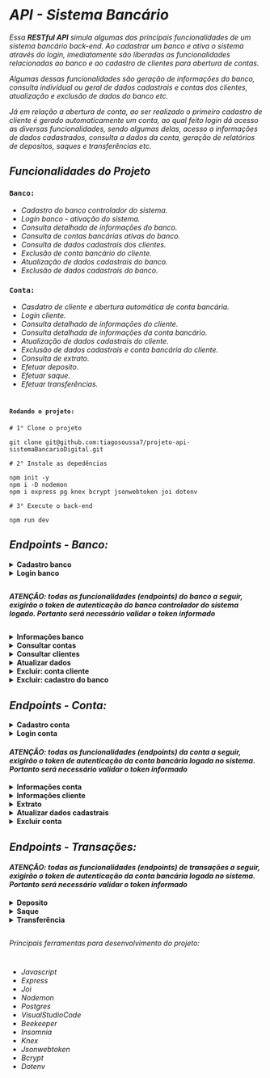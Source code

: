 # _API - Sistema Bancário_

_Essa **RESTful API** simula algumas das principais funcionalidades de um sistema bancário back-end. Ao cadastrar um banco e ativa o sistema através do login, imediatamente são liberadas as funcionalidades relacionadas ao banco e ao cadastro de clientes para abertura de contas._

_Algumas dessas funcionalidades são geração de informações do banco, consulta indivídual ou geral de dados cadastrais e contas dos clientes, atualização e exclusão de dados do banco etc._

_Já em relação a abertura de conta, ao ser realizado o primeiro cadastro de cliente é gerado automaticamente um conta, ao qual feito login dá acesso as diversas funcionalidades, sendo algumas delas, acesso a informações de dados cadastrados, consulta a dados da conta, geração de relatórios de depositos, saques e transferências etc._

## _Funcionalidades do Projeto_

### `Banco:`

- _Cadastro do banco controlador do sistema._
- _Login banco - ativação do sistema._
- _Consulta detalhada de informações do banco._
- _Consulta de contas bancárias ativas do banco._
- _Consulta de dados cadastrais dos clientes._
- _Exclusão de conta bancário do cliente._
- _Atualização de dados cadastrais do banco._
- _Exclusão de dados cadastrais do banco._

### `Conta:`

- _Casdatro de cliente e abertura automática de conta bancária._
- _Login cliente._
- _Consulta detalhada de informações do cliente._
- _Consulta detalhada de informações da conta bancário._
- _Atualização de dados cadastrais do cliente._
- _Exclusão de dados cadastrais e conta bancária do cliente._
- _Consulta de extrato._
- _Efetuar deposito._
- _Efetuar saque._
- _Efetuar transferências._

#

#### `Rodando o projeto:`

```
# 1° Clone o projeto

git clone git@github.com:tiagosoussa7/projeto-api-sistemaBancarioDigital.git

# 2° Instale as depedências

npm init -y
npm i -D nodemon
npm i express pg knex bcrypt jsonwebtoken joi dotenv

# 3° Execute o back-end

npm run dev
```

## _Endpoints - Banco:_

<details>
<summary><b>Cadastro banco</b></summary>
<br>

#### `POST/banco`

_Essa rota é utilizada para o cadastro do banco controlador do sistema._

#### _Requisição:_

_Sem parametros de rota ou query. O corpo (body) deverá possuir um objeto com as seguintes propriedades (respeitando estes nomes)._

- _instituicao_nome_
- _instituicao_senha_

#### _Requisitos obrigatórios:_

- _Valida se os campos **instituicao_nome** e **instituicao_senha** foram passados corretamente._
- _Valida se já existe um banco controlador cadastrado no sistema._
- _Criptografa a senha antes de pesistir no banco de dados._
- _Cadastra o banco que irá controlar o sistema._

#### _Resposta:_

_Caso haja **sucesso** na requisição de cadastro, o corpo (body) da resposta haverá um objeto com uma propriedade mensagem e resposta adequada a solicitação._

// imagem

</details>

<details>
<summary><b>Login banco</b></summary>
<br>

#### `POST/banco/login`

_Essa rota permite que o banco controlador cadastrado realize login e ative o sistema e as funcionalidades do banco como também ativa a rota de cadastro de contas._

#### _Requisição:_

_Sem parametros de rota ou query. O corpo (body) deverá possuir um objeto com as seguintes propriedades (respeitando estes nomes)._

- _instituicao_nome_
- _instituicao_senha_

#### _Requisitos obrigatórios:_

- _Valida se os campos **instituicao_nome** e **instituicao_senha** foram passados corretamente._
- _Verifica se o nome e a senha da instituição conferem com a do cadastro._
- _Cria um token de autenticação para o banco._

#### _Resposta:_

_Caso haja **sucesso** na requisição de login, o corpo (body) da resposta haverá um objeto com a propriedade token, que deverá possuir como valor o token de autenticação gerado._

// imagem

</details>

##

#### **_ATENÇÃO: todas as funcionalidades (endpoints) do banco a seguir, exigirão o token de autenticação do banco controlador do sistema logado. Portanto será necessário validar o token informado_**

##

<details>
<summary><b>Informações banco</b></summary>
<br>

#### `GET/banco/informacao`

_Essa rota é utilizada para o gerar um relatório com o nome do banco cadastrado, a quantidade de contas ativas, o orçamento total do banco, ao qual é a soma do saldo de todas as contas ativas e a data e horário de ativação do sistema bancário._

#### _Requisição:_

_Sem parametros de rota ou query.O corpo (body) da requisição não deverá possuir nenhum conteúdo._

#### _Requisitos obrigatórios:_

- _O endpoint informará em forma de objeto as informações do banco._

#### _Resposta:_

_Caso haja **sucesso** na requisição, o corpo (body) da resposta haverá um objeto com as informações detalhadas do banco._

// imagem

</details>

<details>
<summary><b>Consultar contas</b></summary>
<br>

#### `GET/banco/consultar/conta`

_Essa rota permite ao banco fazer duas modalidades de consulta, uma indivídual, passando o número da conta que ele deseja consultar e a outra generalizada, ao qual todas as contas que ele possui no banco de dados serão exibidas._

#### _Requisição:_

_Sem parametros de rota. O corpo (body) não possuirá requisição em caso de consulta geral de contas, e deverá possuir requisição em caso de consulta indivídual de conta, com um objeto com a seguinte propriedade (respeitando este nome)._

- _numero_conta_

#### _Requisitos obrigatórios:_

- **_Em caso de consulta indivídual de conta_**:
- - _valida se o campo **numero_conta** foi passado corretamente._
- - _Valida se o número de conta existe no banco de dados._

#### _Resposta:_

_Caso haja **sucesso** na requisição, no corpo (body) da resposta haverá, em caso de consulta geral, um objeto com a listagem de todas as contas no banco ou, em caso de consulta indivídual, um objeto com as informações da conta consultada._

// imagem

</details>

<details>
<summary><b>Consultar clientes</b></summary>
<br>

#### `GET/banco/consultar/cliente`

_Essa rota permite ao banco fazer duas modalidades de consulta, uma indivídual, passando o CPF do cliente que ele deseja consultar e a outra generalizada, ao qual são listados todos os dados dos clientes com conta no banco._

#### _Requisição:_

_Sem parametros de rota ou query. O corpo (body) não possuirá requisição em caso de consulta geral de dados dos clientes, e deverá possuir requisição em caso de consulta indivídual de dados do cliente, com um objeto com a seguinte propriedade (respeitando este nome)._

- _cpf_

#### _Requisitos obrigatórios:_

- **_Em caso de consulta indivídual de conta_**:
- - _valida se o campo **CPF** foi passado corretamente._
- - _Valida se o CPF existe no banco de dados._

#### _Resposta:_

_Caso haja **sucesso** na requisição, no corpo (body) da resposta haverá, em caso de consulta geral, um objeto com a listagem de todas os dados dos clientes do banco ou, em caso de consulta indivídual, um objeto com as informações dos dados do cliente consultado._

//imagem

</details>

<details>
<summary><b>Atualizar dados</b></summary>
<br>

#### `PUT/banco`

_Essa rota permite ao banco modificar seus dados cadastrais._

#### _Requisição:_

_Sem parametros de rota ou query. O corpo (body) possuirá requisição dinâmica, podendo o banco modificar o nome e/ou senha.Para isso é necessário passar um objeto com a(s) seguinte(s) propriedade(s) (respeitando este(s) nome(s))._

- _instituicao_nome_
- _instituicao_senha_

#### _Requisitos obrigatórios:_

- - _Valida se o(s) campo(s) instituição nome e/ou senha foram passados corretamente._
- - _Valida se o(s) campo(s) instituição nome e/ou senha são os mesmo do banco cadastrado._

#### _Resposta:_

_Caso haja **sucesso** na requisição, no corpo (body) da resposta haverá um objeto com mensagem adequada a solicitação._

</details>

<details>
<summary><b>Excluir: conta cliente</b></summary>
<br>

#### `DELETE/banco/conta`

_Essa rota permite ao banco excluir qualquer conta bancária dos seus cliente._

#### _Requisição:_

_Sem parametros de rota ou query. O corpo (body) possuirá requisição dinâmica, podendo o banco optar pela exclusão da conta do cliente passando o seu CPF ou número de conta correspondente. Para isso é necessário passar um objeto com a seguinte propriedade (respeitando este nome)._

- _numero_conta **ou** cpf_

#### _Requisitos obrigatórios:_

- - _Validar se o campo numero_conta ou cpf foram passados corretamente._
- - _Validar se o campo numero_conta ou cpf existe no banco de dados._
- - _Validar se a conta a ser excluída possui saldo zero._

#### _Resposta:_

_Caso haja **sucesso** na requisição, no corpo (body) da resposta haverá um objeto com mensagem adequada a solicitação._

</details>

<details>
<summary><b>Excluir: cadastro do banco</b></summary>
<br>

#### `DELETE/banco`

_Essa rota permite ao banco excluir seus próprios dados cadastrais._

#### _Requisição:_

_Sem parametros de rota ou query. O corpo (body) possuirá requisição obrigatória com um objeto com as seguintes propriedades (respeitando estes nomes)._

- _instituicao_nome_
- _instituicao_senha_

#### _Requisitos obrigatórios:_

- - _Validar se os campos instituicao_nome e instituicao_senha foram passados corretamente._
- - _Validar se os campos instituicao\_ nome e senha são os mesmo do banco de dados do sistema._
- - _Validar se existem alguma conta bancária com saldo positivo._

#### _Resposta:_

_Caso haja **sucesso** na requisição, no corpo (body) da resposta haverá um objeto com mensagem adequada a solicitação._

</details>

## _Endpoints - Conta:_

<details>
<summary><b>Cadastro conta</b></summary>
<br>

#### `POST/conta`

_Essa rota permite o cadastro de clientes e a geração automática da conta bancária._

#### _Requisição:_

_Sem parametros de rota ou query. O corpo (body) deverá possuir um objeto com as seguintes propriedades (respeitando estes nomes)._

- _nome_
- _cpf_
- _email_
- _data_nascimento_
- _senha_

#### _Requisitos obrigatórios:_

- _Valida se os campos **nome**, **cpf**,**email**, **data_nascimento** e **senha** foram passados corretamente._
- _Valida se o **cpf** e **email** já estão cadastrados no banco._
- _Valida se o cliente que deseja abrir a conta tem 18 anos ou mais._
- _Criptografa a senha antes de pesistir no banco de dados._

#### _Resposta:_

_Caso haja **sucesso** na requisição de cadastro, o corpo (body) da resposta haverá um objeto com uma propriedade mensagem e resposta adequada a solicitação._

// imagem

</details>

<details>

<summary><b>Login conta</b></summary>
<br>

#### `POST/conta/login`

_Essa rota permite que o cliente cadastrado realize login e tenha acesso as funcionalidades da sua conta._

#### _Requisição:_

_Sem parametros de rota ou query. O corpo (body) deverá possuir um objeto com as seguintes propriedades (respeitando estes nomes)._

- _email **ou** cpf_
- _senha_

#### _Requisitos obrigatórios:_

- _Valida se os campos **email** ou **cpf** e **senha** foram passados corretamente._
- _Verifica se o **email** ou **cpf** e **senha** conferem com a do cadastro do cliente._
- _Cria um token de autenticação para a conta._

#### _Resposta:_

_Caso haja **sucesso** na requisição de login, o corpo (body) da resposta haverá um objeto com a propriedade token, que deverá possuir como valor o token de autenticação gerado._

// imagem

</details>

#### **_ATENÇÃO: todas as funcionalidades (endpoints) da conta a seguir, exigirão o token de autenticação da conta bancária logada no sistema. Portanto será necessário validar o token informado_**

<details>
<summary><b>Informações conta</b></summary>
<br>

#### `GET/conta/informacao`

_Essa rota é utilizada para o gerar um relatório com os dados da conta bancária do cliente, como saldo, numero de conta, data e hora de abertura de conta etc._

#### _Requisição:_

_Sem parametros de rota ou query.O corpo (body) da requisição não deverá possuir nenhum conteúdo._

#### _Requisitos obrigatórios:_

- _O endpoint informará em forma de objeto as informações da conta bancária._

#### _Resposta:_

_Caso haja **sucesso** na requisição, o corpo (body) da resposta haverá um objeto com as informações detalhadas da conta._

// imagem

</details>

<details>
<summary><b>Informações cliente</b></summary>
<br>

#### `GET/conta/informacao/cliente`

_Essa rota é utilizada para o gerar um relatório com os dados cadastrais do cliente._

#### _Requisição:_

_Sem parametros de rota ou query.O corpo (body) da requisição não deverá possuir nenhum conteúdo._

#### _Requisitos obrigatórios:_

- _O endpoint informará em forma de objeto as informações dos dados do cliente._

#### _Resposta:_

_Caso haja **sucesso** na requisição, o corpo (body) da resposta haverá um objeto com as informações detalhadas do cliente._

// imagem

</details>

<details>
<summary><b>Extrato</b></summary>
<br>

#### `GET/conta/extrato`

_Essa rota é utilizada para o gerar um relatório com os dados de extrato do cliente._

#### _Requisição:_

_Sem parametros de rota ou query. O corpo (body) deverá possuir um objeto com a seguinte propriedade (respeitando este nome)._

- _extrato_

#### _Requisitos obrigatórios:_

- _Valida se o campo **transacao** foi passado corretamente._
- _Verifica se o cliente especificou qual o tipo de **extrato** deseja consultar, se: **depositos**, **saques**, **transferencias** ou **completo**._

#### _Resposta:_

_Caso haja **sucesso** na requisição, o corpo (body) da resposta haverá um objeto com as informações detalhadas de qual tipo de extrato foi solicitado pelo cliente._

// imagem

</details>

<details>
<summary><b>Atualizar dados cadastrais</b></summary>
<br>

#### `PUT/conta`

_Essa rota permite ao cliente modificar seus dados cadastrais._

#### _Requisição:_

_Sem parametros de rota ou query. O corpo (body) possuirá requisição dinâmica, podendo o cliente modificar o **nome**, **cpf**, **email**,**data_nascimento** ou **senha**.Para isso é necessário passar um objeto com a(s) seguinte(s) propriedade(s) (respeitando este(s) nome(s))._

- _nome_
- _cpf_
- _email_
- _data_nascimento_
- _senha_

#### _Requisitos obrigatórios:_

- - _Valida qual(is) campo(s) foram passados e se estão corretos._
- - _Valida se o(s) campo(s) **cpf** e/ou **email** são os mesmo da conta bancária ou se já estão cadastros em outras contas._
- - _Valida se a atualização de data de nascimento é igual ou maior que 18 anos._
- - _Valida se a senha para atualização é a mesma que a cadastrada na conta._

#### _Resposta:_

_Caso haja **sucesso** na requisição, no corpo (body) da resposta haverá um objeto com mensagem adequada a solicitação._

</details>

<details>
<summary><b>Excluir conta</b></summary>
<br>

#### `DELETE/conta`

_Essa rota permite ao cliente excluir seus dados cadastrais e a conta bancária._

#### _Requisição:_

_Sem parametros de rota ou query. O corpo (body) possuirá requisição obrigatório, com um objeto com as seguintes propriedades respeitando estes nome(s))._

- _cpf_
- _senha_

#### _Requisitos obrigatórios:_

- - _Valida se campos cpf e senha foram passados e se estão corretos._
- - _Valida se os campos **cpf** e **senha** são os mesmo da conta bancária._
- - _Valida se a conta possui saldo positivo._

#### _Resposta:_

_Caso haja **sucesso** na requisição, no corpo (body) da resposta haverá um objeto com mensagem adequada a solicitação._

</details>

## _Endpoints - Transações:_

#### **_ATENÇÃO: todas as funcionalidades (endpoints) de transações a seguir, exigirão o token de autenticação da conta bancária logada no sistema. Portanto será necessário validar o token informado_**

<details>
<summary><b>Deposito</b></summary>
<br>

#### `POST/transacoes/deposito`

_Essa rota permite ao cliente efetuar depositos na sua conta bancária._

#### _Requisição:_

_Sem parametros de rota ou query. O corpo (body) possuirá requisição obrigatório, com um objeto com a seguinte propriedade (respeitando este nome)._

- _valor_

#### _Requisitos obrigatórios:_

- - _Valida se o campo **valor** foi passado corretamente._

#### _Resposta:_

_Caso haja **sucesso** na requisição, no corpo (body) da resposta haverá um objeto com mensagem adequada a solicitação._

</details>

<details>
<summary><b>Saque</b></summary>
<br>

#### `POST/transacoes/saque`

_Essa rota permite ao cliente efetuar saques na sua conta bancária._

#### _Requisição:_

_Sem parametros de rota ou query. O corpo (body) possuirá requisição obrigatório, com um objeto com as seguintes propriedades (respeitando este nome)._

- _valor_
- _senha_

#### _Requisitos obrigatórios:_

- - _Valida se os campos **valor** e **senha** foram passados corretamente._
- - _Valida se a senha é a mesma cadastrada no sistema do banco_
- - _Verifica se o cliente possui saldo suficiente para o saque desejado_

#### _Resposta:_

_Caso haja **sucesso** na requisição, no corpo (body) da resposta haverá um objeto com mensagem adequada a solicitação._

</details>

<details>
<summary><b>Transferência</b></summary>
<br>

#### `POST/transacoes/transferencia`

_Essa rota permite ao cliente efetuar transferências na sua conta bancária._

#### _Requisição:_

_Sem parametros de rota ou query. O corpo (body) possuirá requisição obrigatório, com um objeto com a seguinte propriedade (respeitando este nome)._

- _conta_destino_
- _valor_
- _senha_

#### _Requisitos obrigatórios:_

- - _Valida se os campos **conta_destino**,**valor** e **senha** foram passados corretamente._
- - _Valida se a **conta_destino** é diferente da conta origem da transferência._
- - _Valida se a **senha** fornecida é a mesma do cadastro da conta._
- - _Verifica se o cliente tem saldo suficiente para efetuar a transferência._

#### _Resposta:_

_Caso haja **sucesso** na requisição, no corpo (body) da resposta haverá um objeto com mensagem adequada a solicitação._

</details>

##

_Principais ferramentas para desenvolvimento do projeto:_

#

- _Javascript_
- _Express_
- _Joi_
- _Nodemon_
- _Postgres_
- _VisualStudioCode_
- _Beekeeper_
- _Insomnia_
- _Knex_
- _Jsonwebtoken_
- _Bcrypt_
- _Dotenv_
